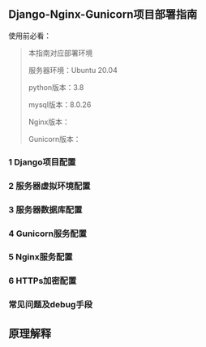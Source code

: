 ## Django-Nginx-Gunicorn项目部署指南

使用前必看：

> 本指南对应部署环境
>
> 服务器环境：Ubuntu 20.04
>
> python版本：3.8
>
> mysql版本：8.0.26
>
> Nginx版本：
>
> Gunicorn版本：

### 1 Django项目配置

### 2 服务器虚拟环境配置

### 3 服务器数据库配置

### 4 Gunicorn服务配置

### 5 Nginx服务配置

### 6 HTTPs加密配置

### 常见问题及debug手段



## 原理解释



